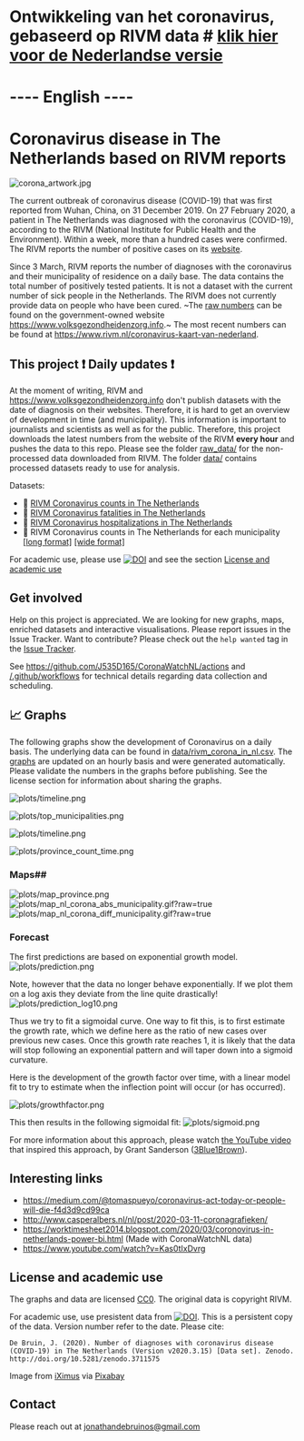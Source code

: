 
# Ontwikkeling van het coronavirus, gebaseerd op RIVM data # [klik hier voor de Nederlandse versie](Dutch.md)

# ---- English ----

# Coronavirus disease in The Netherlands based on RIVM reports

![corona_artwork.jpg](corona_artwork.jpg)

The current outbreak of coronavirus disease (COVID-19) that was first reported from Wuhan, China, on 31 December 2019. On 27 February 2020, a patient in The Netherlands was diagnosed with the coronavirus (COVID-19), according to the RIVM (National Institute for Public Health and the Environment). Within a week, more than a hundred cases were confirmed. The RIVM reports the number of positive cases on its [website](https://www.rivm.nl/nieuws/actuele-informatie-over-coronavirus).

Since 3 March, RIVM reports the number of diagnoses with the coronavirus and their municipality of residence on a daily base. The data contains the total number of positively tested patients. It is not a dataset with the current number of sick people in the Netherlands. The RIVM does not currently provide data on people who have been cured. ~The [raw numbers]( https://www.volksgezondheidenzorg.info/onderwerp/infectieziekten/regionaal-internationaal/coronavirus-covid-19#definities) can be found on the government-owned website https://www.volksgezondheidenzorg.info.~ The most recent numbers can be found at https://www.rivm.nl/coronavirus-kaart-van-nederland. 



## This project :exclamation: Daily updates :exclamation:

At the moment of writing, RIVM and https://www.volksgezondheidenzorg.info don't publish datasets with the date of diagnosis on their websites. Therefore, it is hard to get an overview of development in time (and municipality). This information is important to journalists and scientists as well as for the public. Therefore, this project downloads the latest numbers from the website of the RIVM **every hour** and pushes the data to this repo. Please see the folder  [raw_data/](raw_data/) for the non-processed data downloaded from RIVM. The folder [data/](data/) contains processed datasets ready to use for analysis.

Datasets:

  - :page_facing_up: [RIVM Coronavirus counts in The Netherlands](data/rivm_corona_in_nl_daily.csv) 
  - :page_facing_up: [RIVM Coronavirus fatalities in The Netherlands](data/rivm_corona_in_nl_fatalities.csv) 
  - :page_facing_up: [RIVM Coronavirus hospitalizations in The Netherlands](data/rivm_corona_in_nl_hosp.csv) 
  - :page_facing_up: RIVM Coronavirus counts in The Netherlands for each municipality [[long format]](data/rivm_corona_in_nl.csv) [[wide format]](data/rivm_corona_in_nl_table.csv) 

For academic use, please use  [![DOI](https://zenodo.org/badge/DOI/10.5281/zenodo.3711575.svg)](https://doi.org/10.5281/zenodo.3711575) and see the section [License and academic use](#license-and-academic-use)



## Get involved

Help on this project is appreciated. We are looking for new graphs, maps, enriched datasets and interactive visualisations. Please report issues in the Issue Tracker. Want to contribute? Please check out the `help wanted` tag in the [Issue Tracker](https://github.com/J535D165/CoronaWatchNL/issues).

See https://github.com/J535D165/CoronaWatchNL/actions and [/.github/workflows](/.github/workflows) for technical details regarding data collection and scheduling.

## :chart_with_upwards_trend: Graphs

The following graphs show the development of Coronavirus on a daily basis. The underlying data can be found in [data/rivm_corona_in_nl.csv](data/rivm_corona_in_nl.csv). The [graphs](/graphs) are updated on an hourly basis and were generated automatically. Please validate the numbers in the graphs before publishing. See the license section for information about sharing the graphs.

![plots/timeline.png](plots/timeline.png)

![plots/top_municipalities.png](plots/top_municipalities.png)

![plots/timeline.png](plots/province_count.png)

![plots/province_count_time.png](plots/province_count_time.png)


### Maps##

![plots/map_province.png](/plots/map_province.png)
![plots/map_nl_corona_abs_municipality.gif?raw=true](plots/map_nl_corona_abs_municipality.gif?raw=true)
![plots/map_nl_corona_diff_municipality.gif?raw=true](plots/map_nl_corona_diff_municipality.gif?raw=true)

### Forecast

The first predictions are based on exponential growth model.
![plots/prediction.png](plots/prediction.png)

Note, however that the data no longer behave exponentially. If we plot them on
a log axis they deviate from the line quite drastically!
![plots/prediction_log10.png](plots/prediction_log10.png)

Thus we try to fit a sigmoidal curve. One way to fit this, is to first estimate
the growth rate, which we define here as the ratio of new cases over previous
new cases. Once this growth rate reaches 1, it is likely that the data will
stop following an exponential pattern and will taper down into a sigmoid
curvature.

Here is the development of the growth factor over time, with a linear model fit
to try to estimate when the inflection point will occur (or has occurred).

![plots/growthfactor.png](plots/growthfactor.png)

This then results in the following sigmoidal fit:
![plots/sigmoid.png](plots/sigmoid.png)

For more information about this approach, please watch
[the YouTube video](https://www.youtube.com/watch?v=Kas0tIxDvrg) that inspired
this approach, by Grant Sanderson
([3Blue1Brown](https://www.youtube.com/channel/UCYO_jab_esuFRV4b17AJtAw)).

## Interesting links

- https://medium.com/@tomaspueyo/coronavirus-act-today-or-people-will-die-f4d3d9cd99ca
- http://www.casperalbers.nl/nl/post/2020-03-11-coronagrafieken/
- https://worktimesheet2014.blogspot.com/2020/03/coronovirus-in-netherlands-power-bi.html (Made with CoronaWatchNL data)
- https://www.youtube.com/watch?v=Kas0tIxDvrg

## License and academic use

The graphs and data are licensed [CC0](https://creativecommons.org/share-your-work/public-domain/cc0/). The original data is copyright RIVM. 

For academic use, use presistent data from [![DOI](https://zenodo.org/badge/DOI/10.5281/zenodo.3711575.svg)](https://doi.org/10.5281/zenodo.3711575). This is a persistent copy of the data. Version number refer to the date. Please cite:

```De Bruin, J. (2020). Number of diagnoses with coronavirus disease (COVID-19) in The Netherlands (Version v2020.3.15) [Data set]. Zenodo. http://doi.org/10.5281/zenodo.3711575```

Image from [iXimus](https://pixabay.com/nl/users/iXimus-2352783/?utm_source=link-attribution&amp;utm_medium=referral&amp;utm_campaign=image&amp;utm_content=4901881) via [Pixabay](https://pixabay.com/nl/?utm_source=link-attribution&amp;utm_medium=referral&amp;utm_campaign=image&amp;utm_content=4901881)

## Contact

Please reach out at jonathandebruinos@gmail.com
